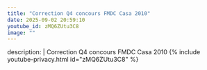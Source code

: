 ```yaml
---
title: "Correction Q4 concours FMDC Casa 2010"
date: 2025-09-02 20:59:10 
youtube_id: zMQ6ZUtu3C8
image: ""
---
```

description: |
  Correction Q4 concours FMDC Casa 2010
{% include youtube-privacy.html id="zMQ6ZUtu3C8" %}
